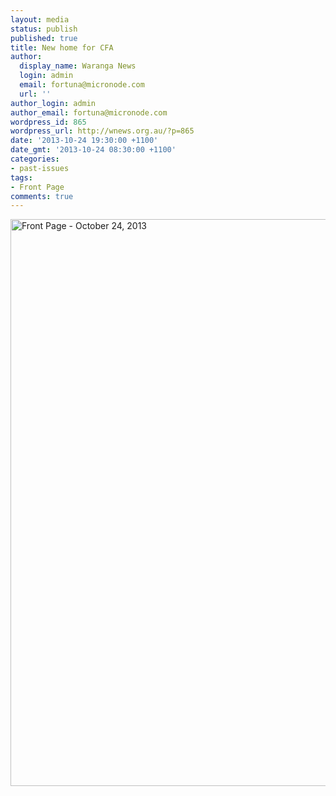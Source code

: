 ```yaml
---
layout: media
status: publish
published: true
title: New home for CFA
author:
  display_name: Waranga News
  login: admin
  email: fortuna@micronode.com
  url: ''
author_login: admin
author_email: fortuna@micronode.com
wordpress_id: 865
wordpress_url: http://wnews.org.au/?p=865
date: '2013-10-24 19:30:00 +1100'
date_gmt: '2013-10-24 08:30:00 +1100'
categories:
- past-issues
tags:
- Front Page
comments: true
---
```


<a href="{{ site.url }}/images/2013/10/frontpage-20131024.pdf"><img class="alignnone size-full wp-image-864" alt="Front Page - October 24, 2013" src="{{ site.url }}/images/2013/10/frontpage-20131024.png" width="624" height="907" /></a>
